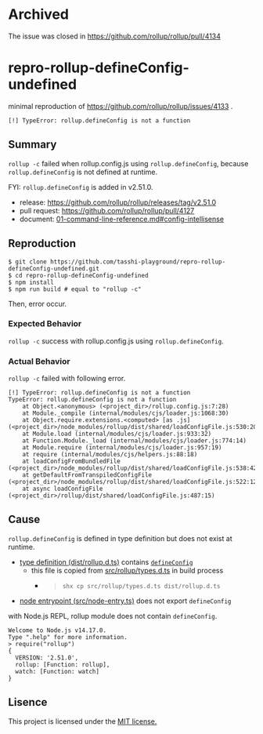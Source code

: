 # Archived

The issue was closed in https://github.com/rollup/rollup/pull/4134

# repro-rollup-defineConfig-undefined

minimal reproduction of https://github.com/rollup/rollup/issues/4133 .

```
[!] TypeError: rollup.defineConfig is not a function
```

## Summary
`rollup -c` failed when rollup.config.js using `rollup.defineConfig`, because `rollup.defineConfig` is not defined at runtime.

FYI: `rollup.defineConfig` is added in v2.51.0.

- release: https://github.com/rollup/rollup/releases/tag/v2.51.0
- pull request: https://github.com/rollup/rollup/pull/4127
- document: [01-command-line-reference.md#config-intellisense](https://github.com/rollup/rollup/blob/master/docs/01-command-line-reference.md#config-intellisense) 

## Reproduction

```shell
$ git clone https://github.com/tasshi-playground/repro-rollup-defineConfig-undefined.git
$ cd repro-rollup-defineConfig-undefined
$ npm install
$ npm run build # equal to "rollup -c"
```

Then, error occur.

### Expected Behavior

`rollup -c` success with rollup.config.js using `rollup.defineConfig`.

### Actual Behavior

`rollup -c` failed with following error.

```
[!] TypeError: rollup.defineConfig is not a function
TypeError: rollup.defineConfig is not a function
    at Object.<anonymous> (<project_dir>/rollup.config.js:7:28)
    at Module._compile (internal/modules/cjs/loader.js:1068:30)
    at Object.require.extensions.<computed> [as .js] (<project_dir>/node_modules/rollup/dist/shared/loadConfigFile.js:530:20)
    at Module.load (internal/modules/cjs/loader.js:933:32)
    at Function.Module._load (internal/modules/cjs/loader.js:774:14)
    at Module.require (internal/modules/cjs/loader.js:957:19)
    at require (internal/modules/cjs/helpers.js:88:18)
    at loadConfigFromBundledFile (<project_dir>/node_modules/rollup/dist/shared/loadConfigFile.js:538:42)
    at getDefaultFromTranspiledConfigFile (<project_dir>/node_modules/rollup/dist/shared/loadConfigFile.js:522:12)
    at async loadConfigFile (<project_dir>/rollup/dist/shared/loadConfigFile.js:487:15)
```

## Cause

`rollup.defineConfig` is defined in type definition but does not exist at runtime.

- [type definition (dist/rollup.d.ts)](https://github.com/rollup/rollup/blob/master/package.json#L7) contains [`defineConfig`](https://github.com/rollup/rollup/blob/master/src/rollup/types.d.ts#L887)
  - this file is copied from [src/rollup/types.d.ts](https://github.com/rollup/rollup/blob/master/src/rollup/types.d.ts) in build process
    - > `shx cp src/rollup/types.d.ts dist/rollup.d.ts`
- [node entrypoint (src/node-entry.ts)](https://github.com/rollup/rollup/blob/master/src/node-entry.ts) does not export `defineConfig`

with Node.js REPL, rollup module does not contain `defineConfig`.

```
Welcome to Node.js v14.17.0.
Type ".help" for more information.
> require("rollup")
{
  VERSION: '2.51.0',
  rollup: [Function: rollup],
  watch: [Function: watch]
}
```

## Lisence

This project is licensed under the [MIT license.](./LICENSE)
